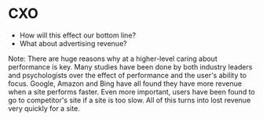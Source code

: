# CXO

* How will this effect our bottom line? <!-- .element: class="fragment" -->
* What about advertising revenue? <!-- .element: class="fragment" -->

Note: There are huge reasons why at a higher-level caring about performance is key. Many studies have been done by both industry leaders and psychologists over the effect of performance and the user's ability to focus. Google, Amazon and Bing have all found they have more revenue when a site performs faster. Even more important, users have been found to go to competitor's site if a site is too slow. All of this turns into lost revenue very quickly for a site.

